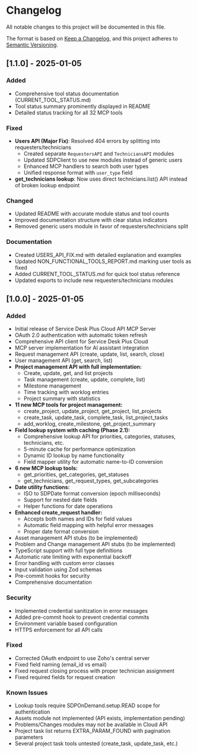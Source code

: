 # Changelog

All notable changes to this project will be documented in this file.

The format is based on [Keep a Changelog](https://keepachangelog.com/en/1.0.0/),
and this project adheres to [Semantic Versioning](https://semver.org/spec/v2.0.0.html).

## [1.1.0] - 2025-01-05

### Added
- Comprehensive tool status documentation (CURRENT_TOOL_STATUS.md)
- Tool status summary prominently displayed in README  
- Detailed status tracking for all 32 MCP tools

### Fixed
- **Users API (Major Fix)**: Resolved 404 errors by splitting into requesters/technicians
  - Created separate `RequestersAPI` and `TechniciansAPI` modules
  - Updated SDPClient to use new modules instead of generic users
  - Enhanced MCP handlers to search both user types
  - Unified response format with `user_type` field
- **get_technicians lookup**: Now uses direct technicians.list() API instead of broken lookup endpoint

### Changed
- Updated README with accurate module status and tool counts
- Improved documentation structure with clear status indicators
- Removed generic users module in favor of requesters/technicians split

### Documentation
- Created USERS_API_FIX.md with detailed explanation and examples
- Updated NON_FUNCTIONAL_TOOLS_REPORT.md marking user tools as fixed
- Added CURRENT_TOOL_STATUS.md for quick tool status reference
- Updated exports to include new requesters/technicians modules

## [1.0.0] - 2025-01-05

### Added
- Initial release of Service Desk Plus Cloud API MCP Server
- OAuth 2.0 authentication with automatic token refresh
- Comprehensive API client for Service Desk Plus Cloud
- MCP server implementation for AI assistant integration
- Request management API (create, update, list, search, close)
- User management API (get, search, list)
- **Project management API with full implementation:**
  - Create, update, get, and list projects
  - Task management (create, update, complete, list)
  - Milestone management
  - Time tracking with worklog entries
  - Project summary with statistics
- **11 new MCP tools for project management:**
  - create_project, update_project, get_project, list_projects
  - create_task, update_task, complete_task, list_project_tasks
  - add_worklog, create_milestone, get_project_summary
- **Field lookup system with caching (Phase 2.1):**
  - Comprehensive lookup API for priorities, categories, statuses, technicians, etc.
  - 5-minute cache for performance optimization
  - Dynamic ID lookup by name functionality
  - Field mapper utility for automatic name-to-ID conversion
- **6 new MCP lookup tools:**
  - get_priorities, get_categories, get_statuses
  - get_technicians, get_request_types, get_subcategories
- **Date utility functions:**
  - ISO to SDPDate format conversion (epoch milliseconds)
  - Support for nested date fields
  - Helper functions for date operations
- **Enhanced create_request handler:**
  - Accepts both names and IDs for field values
  - Automatic field mapping with helpful error messages
  - Proper date format conversion
- Asset management API stubs (to be implemented)
- Problem and Change management API stubs (to be implemented)
- TypeScript support with full type definitions
- Automatic rate limiting with exponential backoff
- Error handling with custom error classes
- Input validation using Zod schemas
- Pre-commit hooks for security
- Comprehensive documentation

### Security
- Implemented credential sanitization in error messages
- Added pre-commit hook to prevent credential commits
- Environment variable based configuration
- HTTPS enforcement for all API calls

### Fixed
- Corrected OAuth endpoint to use Zoho's central server
- Fixed field naming (email_id vs email)
- Fixed request closing process with proper technician assignment
- Fixed required fields for request creation

### Known Issues
- Lookup tools require SDPOnDemand.setup.READ scope for authentication
- Assets module not implemented (API exists, implementation pending)
- Problems/Changes modules may not be available in Cloud API
- Project task list returns EXTRA_PARAM_FOUND with pagination parameters
- Several project task tools untested (create_task, update_task, etc.)